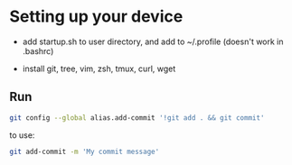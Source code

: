 # Setting up your device

* add startup.sh to user directory, and add to ~/.profile (doesn't work in .bashrc)

* install git, tree, vim, zsh, tmux, curl, wget

## Run

```bash
git config --global alias.add-commit '!git add . && git commit'
```

to use:

```bash
git add-commit -m 'My commit message'
```
